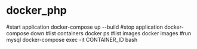 # docker_php
#start application
docker-compose up --build
#stop application
docker-compose down
#list containers
docker ps
#list images
docker images
#run mysql
docker-compose exec -it CONTAINER_ID bash
